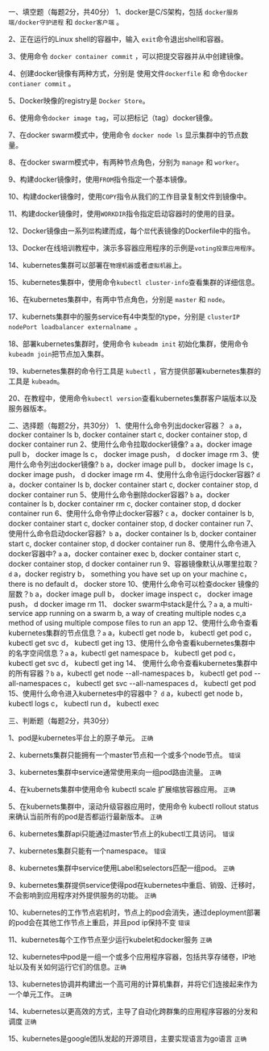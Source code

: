 一、填空题（每题2分，共40分）
1、docker是C/S架构，包括 ```docker服务端/docker守护进程``` 和 ```docker客户端``` 。

2、正在运行的Linux shell的容器中，输入 ```exit```命令退出shell和容器。

3、使用命令 ```docker container commit``` ，可以把提交容器并从中创建镜像。

4、创建docker镜像有两种方式，分别是 使用文件```dockerfile``` 和 命令```docker contianer commit``` 。

5、Docker映像的registry是 ```Docker Store```。

6、使用命令```docker image tag```，可以把标记（tag）docker镜像。

7、在docker swarm模式中，使用命令 ```docker node ls``` 显示集群中的节点数量。

8、在docker swarm模式中，有两种节点角色，分别为 ```manage``` 和 ```worker```。

9、构建docker镜像时，使用```FROM```指令指定一个基本镜像。

10、构建docker镜像时，使用```COPY```指令从我们的工作目录复制文件到镜像中。

11、构建docker镜像时，使用```WORKDIR```指令指定启动容器时的使用的目录。

12、Docker镜像由一系列```层```构建而成，每个```层```代表镜像的Dockerfile中的指令。

13、Docker在线培训教程中，演示多容器应用程序的示例是```voting投票应用程序```。

14、kubernetes集群可以部署在```物理机器```或者```虚拟机器```上。

15、kubernetes集群中，使用命令```kubectl cluster-info```查看集群的详细信息。

16、在kubernetes集群中，有两中节点角色，分别是 ```master``` 和 ```node```。

17、kubernets集群中的服务service有4中类型的type，分别是 ```clusterIP nodePort loadbalancer externalname ```。

18、部署kubernetes集群时，使用命令 ```kubeadm init``` 初始化集群，使用命令``` kubeadm join ```把节点加入集群。

19、kubernetes集群的命令行工具是 ```kubectl``` ，官方提供部署kubernetes集群的工具是 ```kubeadm```。

20、在教程中，使用命令```kubectl version```查看kubernetes集群客户端版本以及服务器版本。

二、选择题（每题2分，共30分）
1、使用什么命令列出docker容器？``` a```
a，docker container ls  b, docker container start c, docker container stop, d docker container run 
2、使用什么命令拉取docker镜像? ```a```
a，docker image pull b， docker image ls c， docker image push， d docker image rm
3、使用什么命令列出docker镜像? ```b```
a，docker image pull b， docker image ls c， docker image push， d docker image rm
4、使用什么命令运行docker容器? ```d```
a，docker container ls  b, docker container start c, docker container stop, d docker container run
5、使用什么命令删除docker容器? ```b```
a，docker container ls  b, docker container rm c, docker container stop, d docker container run
6、使用什么命令停止docker容器? ```c```
a，docker container ls  b, docker container start c, docker container stop, d docker container run
7、使用什么命令启动docker容器?``` b```
a，docker container ls  b, docker container start c, docker container stop, d docker container run
8、使用什么命令进入docker容器中? ```a```
a，docker container exec  b, docker container start c, docker container stop, d docker container run
9、容器镜像默认从哪里拉取？ ```d```
a，docker registry   b， something you have set up on your machine  c，there is no default d， docker store
10、使用什么命令可以检查docker 镜像的层数？```b```
a，docker image pull b， docker image inspect c， docker image push， d docker image rm
11、 docker swarm中stack是什么？```a```
a, a multi-service app running on a swarm b, a way of creating multiple nodes c,a method of using multiple compose files to run an app
12、使用什么命令查看kubernetes集群的节点信息？```a```
a，kubectl get node  b， kubectl get pod  c， kubectl get svc  d， kubectl get ing
13、使用什么命令查看kubernetes集群中的名字空间信息？```a```
a，kubectl get namespace  b， kubectl get pod  c， kubectl get svc  d， kubectl get ing
14、 使用什么命令查看kubernetes集群中的所有容器？```b```
a，kubectl get node --all-namespaces b， kubectl get pod --all-namespaces c， kubectl get svc --all-namespaces d， kubectl get pod
15、使用什么命令进入kubernetes中的容器中？ ```d```
a，kubectl get node  b， kubectl logs  c， kubectl run  d， kubectl exec

三、判断题（每题2分，共30分）

1、pod是kubernetes平台上的原子单元。    ```正确```

2、kubernets集群只能拥有一个master节点和一个或多个node节点。 ```错误```

3、kubernetes集群中service通常使用来向一组pod路由流量。 ```正确```

4、在kubernets集群中使用命令 kubectl scale 扩展缩放容器应用。 ```正确```

5、在kubernets集群中，滚动升级容器应用时，使用命令 kubectl rollout status来确认当前所有的pod是否都运行最新版本。 ```正确```



6、kubernetes集群api只能通过master节点上的kubectl工具访问。 ```错误```

7、kubernetes集群只能有一个namespace。 ```错误```

8、kubernetes集群中service使用Label和selectors匹配一组pod。  ```正确```

9、kubernetes集群提供service使得pod在kubernetes中重启、销毁、迁移时，不会影响到应用程序对外提供服务的功能。 ```正确```

10、kubernetes的工作节点宕机时，节点上的pod会消失，通过deployment部署的pod会在其他工作节点上重启，并且pod ip保持不变 ```错误```

11、kubernetes每个工作节点至少运行kubelet和docker服务 ```正确```

12、kubernetes中pod是一组一个或多个应用程序容器，包括共享存储卷，IP地址以及有关如何运行它们的信息。```正确```

13、kubernetes协调并构建出一个高可用的计算机集群，并将它们连接起来作为一个单元工作。 ```正确```

14、kubernetes以更高效的方式，主导了自动化跨群集的应用程序容器的分发和调度  ```正确```

15、kubernetes是google团队发起的开源项目，主要实现语言为go语言 ```正确```